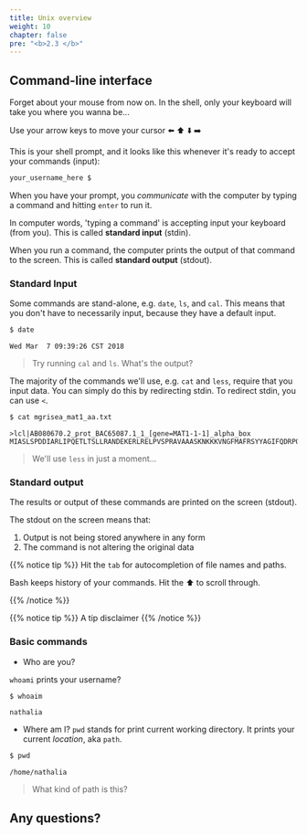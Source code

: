 ```yaml
---
title: Unix overview
weight: 10
chapter: false
pre: "<b>2.3 </b>"
---
```


## Command-line interface

Forget about your mouse from now on. In the shell, only your keyboard will take you where you wanna be...

Use your arrow keys to move your cursor  :arrow_left: :arrow_up: :arrow_down: :arrow_right:

This is your shell prompt, and it looks like this whenever it's ready to accept your commands (input):

```bash
your_username_here $
``` 

When you have your prompt, you *communicate* with the computer by typing a command and hitting `enter` to run it.

In computer words, 'typing a command' is accepting input your keyboard (from you). This is called **standard input** (stdin).

When you run a command, the computer prints the output of that command to the screen. This is called **standard output** (stdout).  


### Standard Input 

Some commands are stand-alone, e.g. `date`, `ls`, and `cal`. This means that you don't have to necessarily input, because they have a default input.

```bash
$ date
```
	Wed Mar  7 09:39:26 CST 2018

> Try running `cal` and `ls`. What's the output?

The majority of the commands we'll use, e.g. `cat` and `less`, require that you input data. You can simply do this by redirecting stdin. To redirect stdin, you can use `<`. 

```bash
$ cat mgrisea_mat1_aa.txt
```
	>lcl|AB080670.2_prot_BAC65087.1_1_[gene=MAT1-1-1]_alpha_box
	MIASLSPDDIARLIPQETLTSLLRANDEKERLRELPVSPRAVAAASKNKKKVNGFMAFRSYYAGIFQDRPQKERSPFITLLWQKETLKSRWTLMANVFSRIRDFAGTTRGRMAMSGFLRVACPLLGITKPCDYLRRYNWELEFVADASAPYDAAMKYEISQSQIPHIVDEFEVPTTEIELLRACVQGGFPFENSAQLLRDMEDSSVTVMTRTAPIMAPSHASQASHGQHNHHFINTLINDPDAAISALLPQDEDIGSLMVDMNIIHSLETDSSTTSSARNSVSPLEQHLFFHEDVSIDPSTMVSFPGEGHGHPETQYSYPNPTLGLW

> We'll use `less` in just a moment...


### Standard output

The results or output of these commands are  printed on the screen (stdout).

The stdout on the screen means that:

1. Output is not being stored anywhere in any form  
2. The command is not altering the original data  

{{% notice tip %}}
Hit the `tab` for autocompletion of file names and paths.

Bash keeps history of your commands. Hit the :arrow_up: to scroll through.

{{% /notice %}}

{{% notice tip %}}
A tip disclaimer
{{% /notice %}}

### Basic commands

+ Who are you?

`whoami` prints your username?
```bash
$ whoaim
```
	nathalia

+ Where am I? 
`pwd` stands for print current working directory. It prints your current *location*, aka `path`.

```bash
$ pwd
```
	/home/nathalia 

> What kind of path is this?




## **Any questions?**
